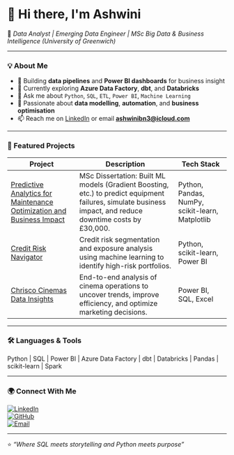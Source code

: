# 👋 Hi there, I'm Ashwini

🎯 *Data Analyst | Emerging Data Engineer | MSc Big Data & Business Intelligence (University of Greenwich)*  

---

### 💡 About Me
- 🔭 Building **data pipelines** and **Power BI dashboards** for business insight  
- 🌱 Currently exploring **Azure Data Factory**, **dbt**, and **Databricks**  
- 💬 Ask me about `Python`, `SQL`, `ETL`, `Power BI`, `Machine Learning`  
- 🧩 Passionate about **data modelling**, **automation**, and **business optimisation**  
- 📫 Reach me on [LinkedIn](https://www.linkedin.com/in/ashwini-bn/) or email **ashwinibn3@icloud.com**

---

### 🚀 Featured Projects
| Project | Description | Tech Stack |
|----------|--------------|-------------|
| [Predictive Analytics for Maintenance Optimization and Business Impact](https://github.com/ashwinibn3/Predictive-Analytics-for-Maintenance-Optimization-and-Business-Impact) | MSc Dissertation: Built ML models (Gradient Boosting, etc.) to predict equipment failures, simulate business impact, and reduce downtime costs by £30,000. | Python, Pandas, NumPy, scikit-learn, Matplotlib |
| [Credit Risk Navigator](https://github.com/ashwinibn3/Credit-Risk-Segmentation-and-Exposure-analysis) | Credit risk segmentation and exposure analysis using machine learning to identify high-risk portfolios. | Python, scikit-learn, Power BI |
| [Chrisco Cinemas Data Insights](https://github.com/ashwinibn3/Chrisco-Cinemas-Data-Insights) | End-to-end analysis of cinema operations to uncover trends, improve efficiency, and optimize marketing decisions. | Power BI, SQL, Excel |

---

### 🛠️ Languages & Tools
Python | SQL | Power BI | Azure Data Factory | dbt | Databricks | Pandas | scikit-learn | Spark  

---

### 🌍 Connect With Me
[![LinkedIn](https://img.shields.io/badge/LinkedIn-blue)](https://www.linkedin.com/in/ashwini-bn/)  
[![GitHub](https://img.shields.io/badge/GitHub-black)](https://github.com/ashwinibn3)  
[![Email](https://img.shields.io/badge/Email-contact-lightgrey)](mailto:ashwinibn3@icloud.com)

---

⭐ *“Where SQL meets storytelling and Python meets purpose”*
